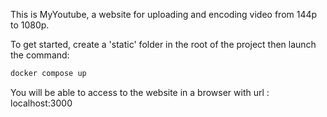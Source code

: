 This is MyYoutube, a website for uploading and encoding video from 144p to 1080p.

To get started, create a 'static' folder in the root of the project then launch the command:
```bash
docker compose up
```
You will be able to access to the website in a browser with url : localhost:3000
